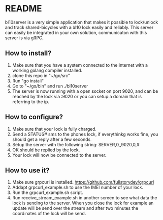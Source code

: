 # README

bl10server is a very simple application that makes it possible to lock/unlock and track shared-bicycles with a bl10 lock easily and reliably. This server can easily be integrated in your own solution, communicaton with this server is via gRPC.


## How to install?

1. Make sure that you have a system connected to the internet with a working golang compiler installed.
2. clone this repo in "~/go/src"
3. Run "go install"
4. Go to "~/go/bin" and run ./bl10server
5. The server is now running with a open socket on port 9020, and can be reached by the lock via <ip>:9020 or you can setup a domain that is referring to the ip.

## How to configure?
1. Make sure that your lock is fully charged.
2. Send a STATUS# sms to the phones lock, if everythinkg works fine, you should get a reply after a few seconds.
3. Setup the server with the following string: SERVER,0,<ip>,9020,0,#
4. OK should be replied by the lock.
5. Your lock will now be connected to the server.

## How to use it?
1. Make sure grpcurl is installed. https://github.com/fullstorydev/grpcurl
2. Addapt grpcurl_example.sh to use the IMEI number of your lock.
3. Run the grpcurl_example.sh script.
4. Run receive_stream_example.sh in another screen to see what data the lock is sending to the server. When you close the lock for example an update will be send over the stream and after two minutes the coordinates of the lock will be send.
